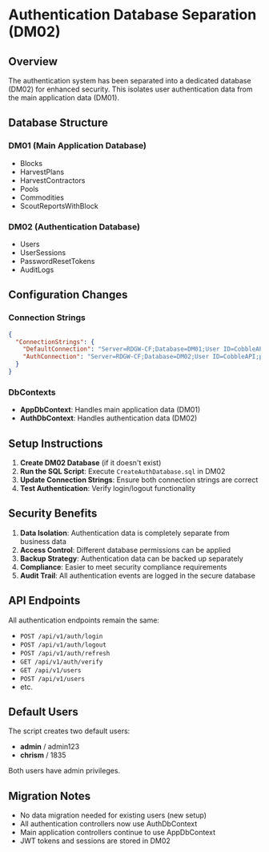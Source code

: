 # Authentication Database Separation (DM02)

## Overview
The authentication system has been separated into a dedicated database (DM02) for enhanced security. This isolates user authentication data from the main application data (DM01).

## Database Structure

### DM01 (Main Application Database)
- Blocks
- HarvestPlans
- HarvestContractors
- Pools
- Commodities
- ScoutReportsWithBlock

### DM02 (Authentication Database)
- Users
- UserSessions
- PasswordResetTokens
- AuditLogs

## Configuration Changes

### Connection Strings
```json
{
  "ConnectionStrings": {
    "DefaultConnection": "Server=RDGW-CF;Database=DM01;User ID=CobbleAPI;password=[1Qa-2Ws];TrustServerCertificate=True;MultipleActiveResultSets=True",
    "AuthConnection": "Server=RDGW-CF;Database=DM02;User ID=CobbleAPI;password=[1Qa-2Ws];TrustServerCertificate=True;MultipleActiveResultSets=True"
  }
}
```

### DbContexts
- **AppDbContext**: Handles main application data (DM01)
- **AuthDbContext**: Handles authentication data (DM02)

## Setup Instructions

1. **Create DM02 Database** (if it doesn't exist)
2. **Run the SQL Script**: Execute `CreateAuthDatabase.sql` in DM02
3. **Update Connection Strings**: Ensure both connection strings are correct
4. **Test Authentication**: Verify login/logout functionality

## Security Benefits

1. **Data Isolation**: Authentication data is completely separate from business data
2. **Access Control**: Different database permissions can be applied
3. **Backup Strategy**: Authentication data can be backed up separately
4. **Compliance**: Easier to meet security compliance requirements
5. **Audit Trail**: All authentication events are logged in the secure database

## API Endpoints

All authentication endpoints remain the same:
- `POST /api/v1/auth/login`
- `POST /api/v1/auth/logout`
- `POST /api/v1/auth/refresh`
- `GET /api/v1/auth/verify`
- `GET /api/v1/users`
- `POST /api/v1/users`
- etc.

## Default Users

The script creates two default users:
- **admin** / admin123
- **chrism** / 1835

Both users have admin privileges.

## Migration Notes

- No data migration needed for existing users (new setup)
- All authentication controllers now use AuthDbContext
- Main application controllers continue to use AppDbContext
- JWT tokens and sessions are stored in DM02
